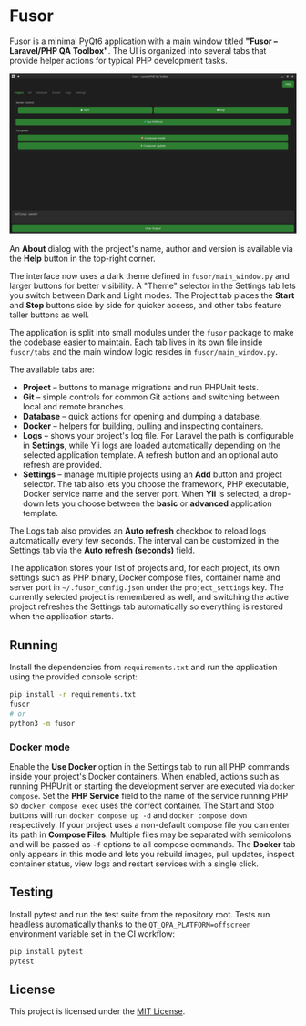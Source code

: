 # Fusor

Fusor is a minimal PyQt6 application with a main window titled
**"Fusor – Laravel/PHP QA Toolbox"**. The UI is organized into several tabs
that provide helper actions for typical PHP development tasks.

![Main window with tabs](docs/screenshot.jpg)

An **About** dialog with the project's name, author and version is available
via the **Help** button in the top-right corner.

The interface now uses a dark theme defined in `fusor/main_window.py` and larger buttons for better visibility.
A "Theme" selector in the Settings tab lets you switch between Dark and Light modes.
The Project tab places the **Start** and **Stop** buttons side by side for
quicker access, and other tabs feature taller buttons as well.

The application is split into small modules under the `fusor` package to make
the codebase easier to maintain. Each tab lives in its own file inside
`fusor/tabs` and the main window logic resides in `fusor/main_window.py`.

The available tabs are:

-   **Project** – buttons to manage migrations and run PHPUnit tests.
-   **Git** – simple controls for common Git actions and switching between local and remote branches.
-   **Database** – quick actions for opening and dumping a database.
-   **Docker** – helpers for building, pulling and inspecting containers.
-   **Logs** – shows your project's log file. For Laravel the path is
    configurable in **Settings**, while Yii logs are loaded automatically
    depending on the selected application template. A refresh button and an
    optional auto refresh are provided.
-   **Settings** – manage multiple projects using an **Add** button and project
    selector. The tab also lets you choose the framework, PHP executable, Docker
    service name and the server port. When **Yii** is selected, a drop-down
    lets you choose between the **basic** or **advanced** application template.

The Logs tab also provides an **Auto refresh** checkbox to reload logs
automatically every few seconds. The interval can be customized in the
Settings tab via the **Auto refresh (seconds)** field.

The application stores your list of projects and, for each project, its own
settings such as PHP binary, Docker compose files, container name and server
port in `~/.fusor_config.json` under the `project_settings` key. The currently
selected project is remembered as well, and switching the active project
refreshes the Settings tab automatically so everything is restored when the
application starts.

## Running

Install the dependencies from `requirements.txt` and run the application using
the provided console script:

```bash
pip install -r requirements.txt
fusor
# or
python3 -m fusor
```

### Docker mode

Enable the **Use Docker** option in the Settings tab to run all PHP commands
inside your project's Docker containers. When enabled, actions such as running
PHPUnit or starting the development server are executed via `docker compose`.
Set the **PHP Service** field to the name of the service running PHP so
`docker compose exec` uses the correct container.
The Start and Stop buttons will run `docker compose up -d` and `docker compose
down` respectively. If your project uses a non-default compose file you can
enter its path in **Compose Files**. Multiple files may be separated with
semicolons and will be passed as `-f` options to all compose commands.
The **Docker** tab only appears in this mode and lets you rebuild images,
pull updates, inspect container status, view logs and restart services with a
single click.

## Testing

Install pytest and run the test suite from the repository root. Tests run
headless automatically thanks to the `QT_QPA_PLATFORM=offscreen` environment
variable set in the CI workflow:

```bash
pip install pytest
pytest
```

## License

This project is licensed under the [MIT License](LICENSE).
